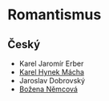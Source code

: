 # Romantismus

## Český

- Karel Jaromír Erber
- [Karel Hynek Mácha](Karel%20Hynek%20Mácha.md)
- Jaroslav Dobrovský
- [Božena Němcová](Božena%20Němcová.md)